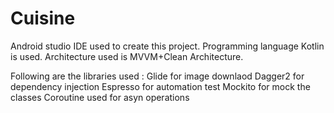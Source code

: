 # Cuisine
Android studio IDE used to create this project.
Programming language Kotlin is used.
Architecture used is MVVM+Clean Architecture.

Following are the libraries used :
Glide for image downlaod 
Dagger2 for dependency injection
Espresso for automation test
Mockito for mock the classes
Coroutine used for asyn operations

